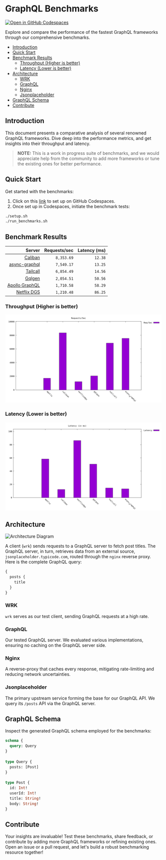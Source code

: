 # GraphQL Benchmarks <!-- omit from toc -->

[![Open in GitHub Codespaces](https://github.com/codespaces/badge.svg)](https://codespaces.new/tailcallhq/graphql-benchmarks)

Explore and compare the performance of the fastest GraphQL frameworks through our comprehensive benchmarks.

- [Introduction](#introduction)
- [Quick Start](#quick-start)
- [Benchmark Results](#benchmark-results)
  - [Throughput (Higher is better)](#throughput-higher-is-better)
  - [Latency (Lower is better)](#latency-lower-is-better)
- [Architecture](#architecture)
  - [WRK](#wrk)
  - [GraphQL](#graphql)
  - [Nginx](#nginx)
  - [Jsonplaceholder](#jsonplaceholder)
- [GraphQL Schema](#graphql-schema)
- [Contribute](#contribute)

[Tailcall]: https://tailcall.run/
[Gqlgen]: https://gqlgen.com/
[Apollo GraphQL]: https://new.apollographql.com/
[Netflix DGS]: https://netflix.github.io/dgs/
[Caliban]: https://ghostdogpr.github.io/caliban/
[async-graphql]: https://github.com/async-graphql/async-graphql

## Introduction

This document presents a comparative analysis of several renowned GraphQL frameworks. Dive deep into the performance metrics, and get insights into their throughput and latency.

> **NOTE:** This is a work in progress suite of benchmarks, and we would appreciate help from the community to add more frameworks or tune the existing ones for better performance.

## Quick Start

Get started with the benchmarks:

1. Click on this [link](https://codespaces.new/tailcallhq/graphql-benchmarks) to set up on GitHub Codespaces.
2. Once set up in Codespaces, initiate the benchmark tests:

```bash
./setup.sh
./run_benchmarks.sh
```

## Benchmark Results

<!-- PERFORMANCE_RESULTS_START -->

| Server | Requests/sec | Latency (ms) |
|--------:|--------------:|--------------:|
| [Caliban] | `8,353.69` | `12.38` |
| [async-graphql] | `7,549.17` | `13.25` |
| [Tailcall] | `6,854.49` | `14.56` |
| [Gqlgen] | `2,054.51` | `50.56` |
| [Apollo GraphQL] | `1,710.58` | `58.29` |
| [Netflix DGS] | `1,210.48` | `86.25` |

<!-- PERFORMANCE_RESULTS_END -->

### Throughput (Higher is better)

![Throughput Histogram](assets/req_sec_histogram.png)

### Latency (Lower is better)

![Latency Histogram](assets/latency_histogram.png)

## Architecture

![Architecture Diagram](assets/architecture.png)

A client (`wrk`) sends requests to a GraphQL server to fetch post titles. The GraphQL server, in turn, retrieves data from an external source, `jsonplaceholder.typicode.com`, routed through the `nginx` reverse proxy. Here is the complete GraphQL query:

```graphql
{
  posts {
    title
  }
}
```

### WRK

`wrk` serves as our test client, sending GraphQL requests at a high rate.

### GraphQL

Our tested GraphQL server. We evaluated various implementations, ensuring no caching on the GraphQL server side.

### Nginx

A reverse-proxy that caches every response, mitigating rate-limiting and reducing network uncertainties.

### Jsonplaceholder

The primary upstream service forming the base for our GraphQL API. We query its `/posts` API via the GraphQL server.

## GraphQL Schema

Inspect the generated GraphQL schema employed for the benchmarks:

```graphql
schema {
  query: Query
}

type Query {
  posts: [Post]
}

type Post {
  id: Int!
  userId: Int!
  title: String!
  body: String!
}
```

## Contribute

Your insights are invaluable! Test these benchmarks, share feedback, or contribute by adding more GraphQL frameworks or refining existing ones. Open an issue or a pull request, and let's build a robust benchmarking resource together!
